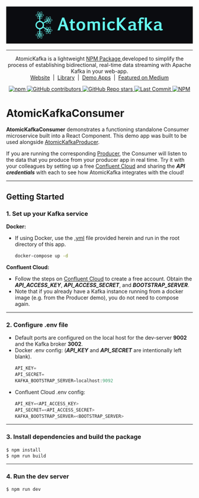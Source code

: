 ![AtomicKafka_MastHead](./assets/logo_rect.png)

---

<p align="center">AtomicKafka is a lightweight <a href="https://github.com/oslabs-beta/AtomicKafka"> NPM Package </a> developed to simplify the process of establishing bidirectional, real-time data streaming with Apache Kafka in your web-app.
<br>
<a href="http://www.atomickafka.com/">Website</a><span>&nbsp; | &nbsp;</span><a href="https://github.com/oslabs-beta/AtomicKafka">Library</a><span>&nbsp; | &nbsp;</span><a href="https://github.com/AtomicKafka">Demo Apps</a><span>&nbsp; | &nbsp;</span><a href="https://medium.com/@dbehmoaras/2eb79b20eaae?source=friends_link&sk=843b83b81eb79f37f0d2b8a96ce26212">Featured on Medium</a></p>


<p align="center">

  <a href="https://www.npmjs.com/package/atomic-kafka">
    <img alt="npm" src="https://img.shields.io/npm/v/atomic-kafka?color=%2366FCF1&style=for-the-badge">
  </a>
  <a href="https://github.com/oslabs-beta/atomickafka/graphs/contributors">
    <img alt="GitHub contributors" src="https://img.shields.io/github/contributors/oslabs-beta/atomickafka?color=%2366FCF1&style=for-the-badge">
  </a>
  <a href="https://github.com/oslabs-beta/AtomicKafka/stargazers">
    <img alt="GitHub Repo stars" src="https://img.shields.io/github/stars/oslabs-beta/AtomicKafka?color=%2366FCF1&style=for-the-badge">
  </a>
  <a href="https://github.com/oslabs-beta/atomickafka/blob/main/LICENSE">
    <img alt="Last Commit" src="https://img.shields.io/github/last-commit/oslabs-beta/AtomicKafka?color=%2366FCF1&style=for-the-badge">
  </a>
  <a href="https://github.com/oslabs-beta/atomickafka/blob/main/LICENSE">
    <img alt="NPM" src="https://img.shields.io/npm/l/atomic-kafka?color=%2366FCF1&style=for-the-badge">
  </a>
</p>


# **AtomicKafkaConsumer**

**AtomicKafkaConsumer** demonstrates a functioning standalone Consumer microservice built into a React Component. This demo app was built to be used alongside [AtomicKafkaProducer](https://github.com/AtomicKafka/atomicKafkaProducer).

If you are running the corresponding [Producer](https://github.com/AtomicKafka/atomicKafkaProducer), the Consumer will listen to the data that you produce from your producer app in real time. Try it with your colleagues by setting up a free [Confluent Cloud](https://www.confluent.io/confluent-cloud/) and sharing the ***API credentials*** with each to see how AtomicKafka integrates with the cloud!



---


## **Getting Started**

### **1.** Set up your Kafka service

**Docker:**
  - If using Docker, use the [.yml](https://github.com/AtomicKafka/atomicKafkaConsumer/blob/main/docker-compose.yml) file provided herein and run in the root directory of this app.

    ```sh
    docker-compose up -d
    ```
**Confluent Cloud:**
  - Follow the steps on [Confluent Cloud](https://www.confluent.io/confluent-cloud/) to create a free account. Obtain the ***API_ACCESS_KEY***, ***API_ACCESS_SECRET***, and ***BOOTSTRAP_SERVER***.
  - Note that if you already have a Kafka instance running from a docker image (e.g. from the Producer demo), you do not need to compose again.
---
### **2.** Configure .env file
- Default ports are configured on the local host for the dev-server **9002** and the Kafka broker **3002**.
- Docker .env config: (**_API_KEY_** and **_API_SECRET_** are intentionally left blank).
  ```js
  API_KEY=
  API_SECRET=
  KAFKA_BOOTSTRAP_SERVER=localhost:9092
  ```
- Confluent Cloud .env config:
  ```js
  API_KEY=<API_ACCESS_KEY>
  API_SECRET=<API_ACCESS_SECRET>
  KAFKA_BOOTSTRAP_SERVER=<BOOTSTRAP_SERVER>
  ```

---
### **3.** Install dependencies and build the package
```
$ npm install
$ npm run build
```
---

### **4.** Run the dev server

```
$ npm run dev
```



